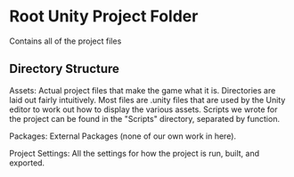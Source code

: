 # Root Unity Project Folder
Contains all of the project files

## Directory Structure

Assets: Actual project files that make the game what it is. Directories are laid out fairly intuitively. Most files are .unity files that are used by the Unity editor to work out how to display the various assets. Scripts we wrote for the project can be found in the "Scripts" directory, separated by function. 

Packages: External Packages (none of our own work in here).

Project Settings: All the settings for how the project is run, built, and exported.
